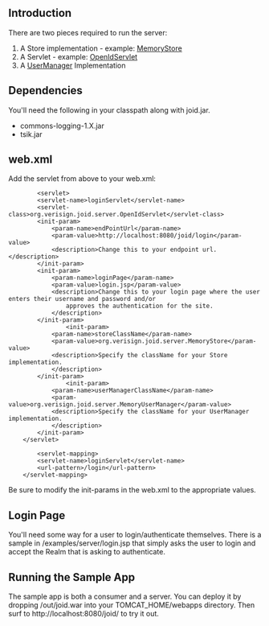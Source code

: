 ## Introduction ##

There are two pieces required to run the server:

  1. A Store implementation - example: [MemoryStore](http://joid.googlecode.com/svn/trunk/src/org/verisign/joid/server/MemoryStore.java)
  1. A Servlet - example: [OpenIdServlet](http://joid.googlecode.com/svn/trunk/src/examples/server/OpenIdServlet.java)
  1. A [UserManager](http://joid.googlecode.com/svn/trunk/src/org/verisign/joid/server/UserManager.java) Implementation

## Dependencies ##

You'll need the following in your classpath along with joid.jar.

  * commons-logging-1.X.jar
  * tsik.jar

## web.xml ##

Add the servlet from above to your web.xml:

```
        <servlet>
		<servlet-name>loginServlet</servlet-name>
		<servlet-class>org.verisign.joid.server.OpenIdServlet</servlet-class>
		<init-param>
			<param-name>endPointUrl</param-name>
			<param-value>http://localhost:8080/joid/login</param-value>
			<description>Change this to your endpoint url.</description>
		</init-param>
		<init-param>
			<param-name>loginPage</param-name>
			<param-value>login.jsp</param-value>
			<description>Change this to your login page where the user enters their username and password and/or
				approves the authentication for the site.
			</description>
		</init-param>
                <init-param>
			<param-name>storeClassName</param-name>
			<param-value>org.verisign.joid.server.MemoryStore</param-value>
			<description>Specify the className for your Store implementation.
			</description>
		</init-param>
                <init-param>
			<param-name>userManagerClassName</param-name>
			<param-value>org.verisign.joid.server.MemoryUserManager</param-value>
			<description>Specify the className for your UserManager implementation.
			</description>
		</init-param>
	</servlet>

        <servlet-mapping>
		<servlet-name>loginServlet</servlet-name>
		<url-pattern>/login</url-pattern>
	</servlet-mapping>

```

Be sure to modify the init-params in the web.xml to the appropriate values.

## Login Page ##

You'll need some way for a user to login/authenticate themselves. There is a sample in /examples/server/login.jsp that simply asks the user to login and accept the Realm that is asking to authenticate.

## Running the Sample App ##

The sample app is both a consumer and a server. You can deploy it by dropping /out/joid.war into your TOMCAT\_HOME/webapps directory. Then surf to http://localhost:8080/joid/ to try it out.